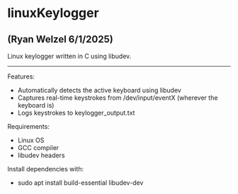 # linuxKeylogger

## (Ryan Welzel 6/1/2025)

Linux keylogger written in C using libudev.

---

Features:
- Automatically detects the active keyboard using libudev
- Captures real-time keystrokes from /dev/input/eventX (wherever the keyboard is)
- Logs keystrokes to keylogger_output.txt


Requirements:
- Linux OS
- GCC compiler
- libudev headers


Install dependencies with:
- sudo apt install build-essential libudev-dev
